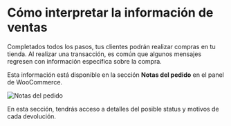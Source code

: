 # Cómo interpretar la información de ventas

Completados todos los pasos, tus clientes podrán realizar compras en tu tienda. Al realizar una transacción, es común que algunos mensajes regresen con información específica sobre la compra. 

Esta información está disponible en la sección **Notas del pedido** en el panel de WooCommerce. 

![Notas del pedido](woocomerce/es_order_Notes_03.png)

En esta sección, tendrás acceso a detalles del posible status y motivos de cada devolución.

